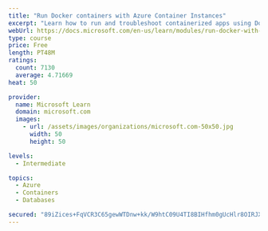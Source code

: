 ```yaml
---
title: "Run Docker containers with Azure Container Instances"
excerpt: "Learn how to run and troubleshoot containerized apps using Docker containers with Azure Container Instances."
webUrl: https://docs.microsoft.com/en-us/learn/modules/run-docker-with-azure-container-instances/
type: course
price: Free
length: PT48M
ratings:
  count: 7130
  average: 4.71669
heat: 50

provider:
  name: Microsoft Learn
  domain: microsoft.com
  images:
    - url: /assets/images/organizations/microsoft.com-50x50.jpg
      width: 50
      height: 50

levels:
  - Intermediate

topics:
  - Azure
  - Containers
  - Databases

secured: "89iZices+FqVCR3C65gewWTDnw+kk/W9htC09U4TI8BIHfhm0gUcHlr8OIRJXvbLv2JAPQXvlco0iRx2Ew3XDkVknaffOlp9HeHh6qILx71rJBI8VNLsJiFHRH6ZdUT+TvIwxM7GGc/BAVpwoT/U/hqudZs+mUhcUUceAAiNA9cIKIlTCnvAlChYAmo6o4TxIiAO4O4GLkrZq9Ojc2i3u/hViBplbfYEY1UEO9NDITNJ9KqeGkDscpcXLrtxQmUcFWdqjW5O5TXnMQq206jAOJpL1zOvRpyBnUk0HYKcSXVJ1VGz+uMtkT+Im+CFyaZH+rBCCHFXd6/jQ4dIiJLOJWwriggJQKaKeCo55+Dg2o25hBZX9vDpnjNsYyp8auP9hMHvCXERxQkBWB9sSPtbsbXuWz2Dw8btWkJcf70zu7I=;NdMsEj//2L4ULeEYIUhVAQ=="
---
```


